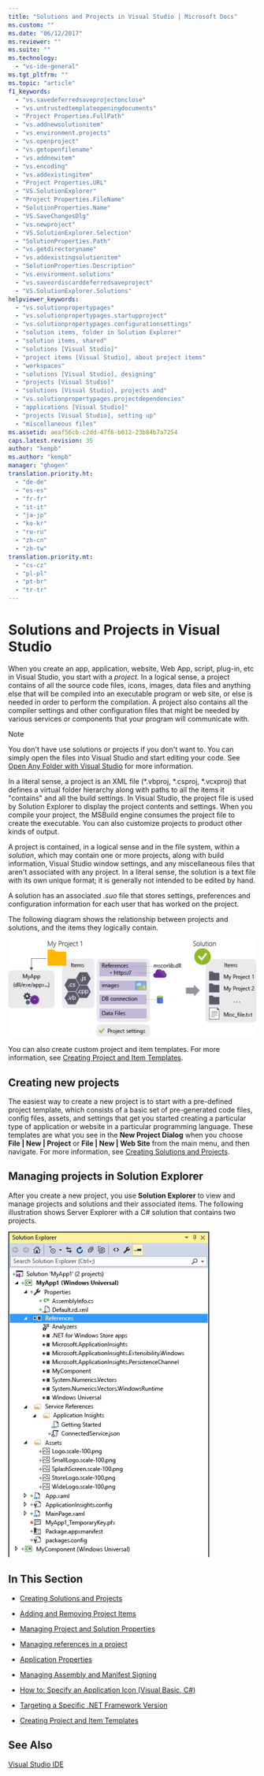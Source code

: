 ```yaml
---
title: "Solutions and Projects in Visual Studio | Microsoft Docs"
ms.custom: ""
ms.date: "06/12/2017"
ms.reviewer: ""
ms.suite: ""
ms.technology:
  - "vs-ide-general"
ms.tgt_pltfrm: ""
ms.topic: "article"
f1_keywords:
  - "vs.savedeferredsaveprojectonclose"
  - "vs.untrustedtemplateopeningdocuments"
  - "Project Properties.FullPath"
  - "vs.addnewsolutionitem"
  - "vs.environment.projects"
  - "vs.openproject"
  - "vs.getopenfilename"
  - "vs.addnewitem"
  - "vs.encoding"
  - "vs.addexistingitem"
  - "Project Properties.URL"
  - "VS.SolutionExplorer"
  - "Project Properties.FileName"
  - "SolutionProperties.Name"
  - "VS.SaveChangesDlg"
  - "vs.newproject"
  - "VS.SolutionExplorer.Selection"
  - "SolutionProperties.Path"
  - "vs.getdirectoryname"
  - "vs.addexistingsolutionitem"
  - "SolutionProperties.Description"
  - "vs.environment.solutions"
  - "vs.saveordiscarddeferredsaveproject"
  - "VS.SolutionExplorer.Solutions"
helpviewer_keywords:
  - "vs.solutionpropertypages"
  - "vs.solutionpropertypages.startupproject"
  - "vs.solutionpropertypages.configurationsettings"
  - "solution items, folder in Solution Explorer"
  - "solution items, shared"
  - "solutions [Visual Studio]"
  - "project items [Visual Studio], about project items"
  - "workspaces"
  - "solutions [Visual Studio], designing"
  - "projects [Visual Studio]"
  - "solutions [Visual Studio], projects and"
  - "vs.solutionpropertypages.projectdependencies"
  - "applications [Visual Studio]"
  - "projects [Visual Studio], setting up"
  - "miscellaneous files"
ms.assetid: aeaf56cb-c2dd-47f6-b012-23b84b7a7254
caps.latest.revision: 35
author: "kempb"
ms.author: "kempb"
manager: "ghogen"
translation.priority.ht:
  - "de-de"
  - "es-es"
  - "fr-fr"
  - "it-it"
  - "ja-jp"
  - "ko-kr"
  - "ru-ru"
  - "zh-cn"
  - "zh-tw"
translation.priority.mt:
  - "cs-cz"
  - "pl-pl"
  - "pt-br"
  - "tr-tr"
---
```

# Solutions and Projects in Visual Studio
When you create an app, application, website, Web App, script, plug-in, etc in Visual Studio, you start with a *project*. In a logical sense, a project contains of all the source code files, icons, images, data files and anything else that will be compiled into an executable program or web site, or else is needed in order to perform the compilation.  A project also contains all the compiler settings and other configuration files that might be needed by various services or components that your program will communicate with.

> [!NOTE]
>  You don't have use solutions or projects if you don't want to. You can simply open the files into Visual Studio and start editing your code. See [Open Any Folder with Visual Studio](https://blogs.msdn.microsoft.com/visualstudio/2016/04/12/open-any-folder-with-visual-studio-15-preview/) for more information.


 In a literal sense, a project is an XML file (*.vbproj, \*.csproj, \*.vcxproj) that defines a virtual folder hierarchy along with paths to all the items it "contains" and all the build settings. In Visual Studio, the project file is used by Solution Explorer to display the project contents and settings. When you compile your project, the MSBuild engine consumes the project file to create the executable. You can also customize projects to product other kinds of output.  

 A project is contained, in a logical sense and in the file system, within a *solution*, which may contain one or more projects, along with build information, Visual Studio window settings, and any miscellaneous files that aren't associated with any project. In a literal sense, the solution is a text file with its own unique format; it is generally not intended to be edited by hand.  

 A solution has an associated *.suo* file that stores settings, preferences and configuration information for each user that has worked on the project.  

 The following diagram shows the relationship between projects and solutions, and the items they logically contain.  

 ![Visual Studio projects and solutions](../ide/media/vside-project-diagram.png)  

 You can also create custom project and item templates. For more information, see [Creating Project and Item Templates](../ide/creating-project-and-item-templates.md).  

## Creating new projects  
 The easiest way to create a new project is to start with a pre-defined project template, which consists of a basic set of pre-generated code files, config files, assets, and settings that get you started creating a particular type of application or website in a particular programming language. These templates are what you see in the **New Project Dialog** when you choose **File &#124; New &#124; Project** or **File &#124; New &#124; Web Site** from the main menu, and then navigate. For more information, see [Creating Solutions and Projects](../ide/creating-solutions-and-projects.md).  

## Managing projects in Solution Explorer  
 After you create a new project, you use **Solution Explorer** to view and manage projects and solutions and their associated items. The following illustration shows Server Explorer with a C# solution that contains two projects.  

 ![Solution Explorer](../ide/media/vs2015_solution_explorer.png "vs2015_solution_explorer")  

## In This Section  

-   [Creating Solutions and Projects](../ide/creating-solutions-and-projects.md)  

-   [Adding and Removing Project Items](../ide/adding-and-removing-project-items.md)  

-   [Managing Project and Solution Properties](../ide/managing-project-and-solution-properties.md)  

-   [Managing references in a project](../ide/managing-references-in-a-project.md)  

-   [Application Properties](../ide/application-properties.md)  

-   [Managing Assembly and Manifest Signing](../ide/managing-assembly-and-manifest-signing.md)  

-   [How to: Specify an Application Icon (Visual Basic, C#)](../ide/how-to-specify-an-application-icon-visual-basic-csharp.md)  

-   [Targeting a Specific .NET Framework Version](../ide/targeting-a-specific-dotnet-framework-version.md)  

-   [Creating Project and Item Templates](../ide/creating-project-and-item-templates.md)  

## See Also  
 [Visual Studio IDE](../ide/visual-studio-ide.md)
